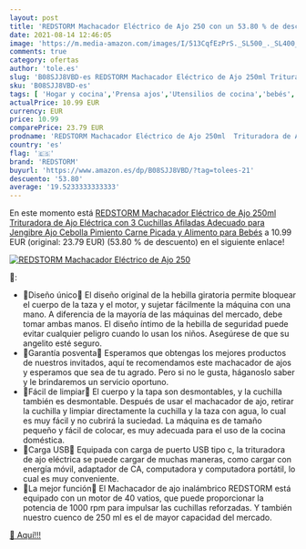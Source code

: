 ```yaml
---
layout: post
title: 'REDSTORM Machacador Eléctrico de Ajo 250 con un 53.80 % de descuento'
date: 2021-08-14 12:46:05
image: 'https://m.media-amazon.com/images/I/513CqfEzPrS._SL500_._SL400_.jpg'
comments: true
category: ofertas
author: 'tole.es'
slug: 'B08SJJ8VBD-es REDSTORM Machacador Eléctrico de Ajo 250ml Trituradora de...'
sku: 'B08SJJ8VBD-es'
tags: [ 'Hogar y cocina','Prensa ajos','Utensilios de cocina','bebés','redstorm', ]
actualPrice: 10.99 EUR
currency: EUR
price: 10.99
comparePrice: 23.79 EUR
prodname: 'REDSTORM Machacador Eléctrico de Ajo 250ml  Trituradora de Ajo Eléctrica con 3 Cuchillas Afiladas  Adecuado para Jengibre  Ajo  Cebolla  Pimiento  Carne Picada y Alimento para Bebés'
country: 'es'
flag: '🇪🇸'
brand: 'REDSTORM'
buyurl: 'https://www.amazon.es/dp/B08SJJ8VBD/?tag=tolees-21'
descuento: '53.80'
average: '19.5233333333333'
---
```


En este momento está [REDSTORM Machacador Eléctrico de Ajo 250ml  Trituradora de Ajo Eléctrica con 3 Cuchillas Afiladas  Adecuado para Jengibre  Ajo  Cebolla  Pimiento  Carne Picada y Alimento para Bebés](https://www.amazon.es/dp/B08SJJ8VBD/?tag=tolees-21) a 10.99 EUR (original: 23.79 EUR) (53.80 %  de descuento) en el siguiente enlace!

[![REDSTORM Machacador Eléctrico de Ajo 250](https://m.media-amazon.com/images/I/513CqfEzPrS._SL500_._SL400_.jpg)](https://www.amazon.es/dp/B08SJJ8VBD/?tag=tolees-21)

🔎:

- 🍅Diseño único🍅 El diseño original de la hebilla giratoria permite bloquear el cuerpo de la taza y el motor, y sujetar fácilmente la máquina con una mano. A diferencia de la mayoría de las máquinas del mercado, debe tomar ambas manos. El diseño íntimo de la hebilla de seguridad puede evitar cualquier peligro cuando lo usan los niños. Asegúrese de que su angelito esté seguro.
- 🍅Garantía posventa🍅 Esperamos que obtengas los mejores productos de nuestros invitados, aquí te recomendamos este machacador de ajos y esperamos que sea de tu agrado. Pero si no le gusta, háganoslo saber y le brindaremos un servicio oportuno.
- 🍅Fácil de limpiar🍅 El cuerpo y la tapa son desmontables, y la cuchilla también es desmontable. Después de usar el machacador de ajo, retirar la cuchilla y limpiar directamente la cuchilla y la taza con agua, lo cual es muy fácil y no cubrirá la suciedad. La máquina es de tamaño pequeño y fácil de colocar, es muy adecuada para el uso de la cocina doméstica.
- 🍅Carga USB🍅 Equipada con carga de puerto USB tipo c, la trituradora de ajo eléctrica se puede cargar de muchas maneras, como cargar con energía móvil, adaptador de CA, computadora y computadora portátil, lo cual es muy conveniente.
- 🍅La mejor función🍅 El Machacador de ajo inalámbrico REDSTORM está equipado con un motor de 40 vatios, que puede proporcionar la potencia de 1000 rpm para impulsar las cuchillas reforzadas. Y también nuestro cuenco de 250 ml es el de mayor capacidad del mercado.

[🛒 Aquí!!!](https://www.amazon.es/dp/B08SJJ8VBD/?tag=tolees-21)

